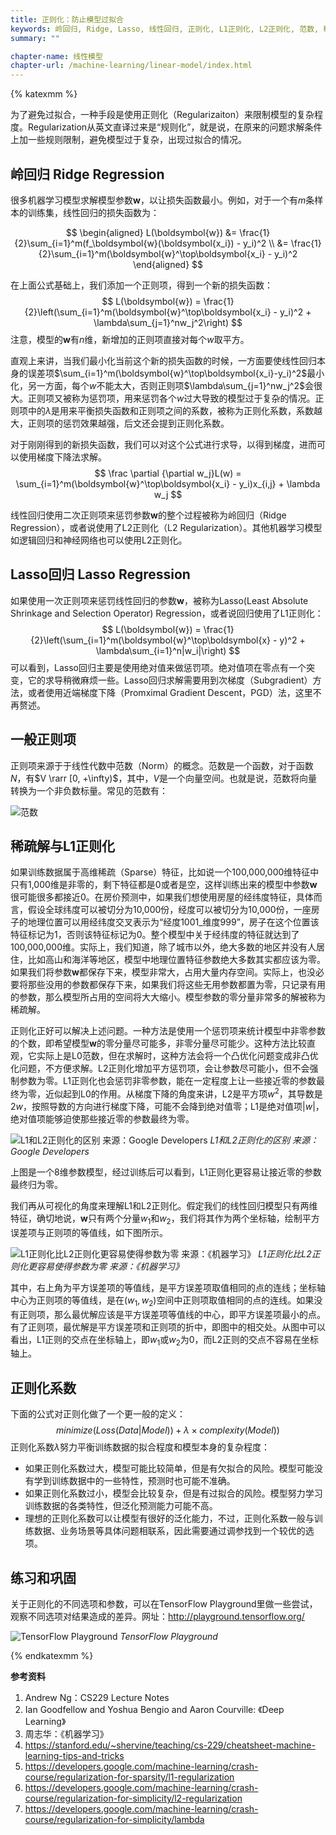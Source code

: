 ```yaml
---
title: 正则化：防止模型过拟合
keywords: 岭回归, Ridge, Lasso, 线性回归, 正则化, L1正则化, L2正则化, 范数, 稀疏特征, 稀疏解
summary: ""

chapter-name: 线性模型
chapter-url: /machine-learning/linear-model/index.html
---
```


{% katexmm %}

为了避免过拟合，一种手段是使用正则化（Regularizaiton）来限制模型的复杂程度。Regularization从英文直译过来是“规则化”，就是说，在原来的问题求解条件上加一些规则限制，避免模型过于复杂，出现过拟合的情况。

## 岭回归 Ridge Regression

很多机器学习模型求解模型参数$\boldsymbol{w}$，以让损失函数最小。例如，对于一个有$m$条样本的训练集，线性回归的损失函数为：

$$
\begin{aligned}
L(\boldsymbol{w}) &= \frac{1}{2}\sum_{i=1}^m(f_\boldsymbol{w}(\boldsymbol{x_i}) - y_i)^2 \\ 
&= \frac{1}{2}\sum_{i=1}^m(\boldsymbol{w}^\top\boldsymbol{x_i} - y_i)^2
\end{aligned}
$$

在上面公式基础上，我们添加一个正则项，得到一个新的损失函数：
$$
L(\boldsymbol{w}) = \frac{1}{2}\left(\sum_{i=1}^m(\boldsymbol{w}^\top\boldsymbol{x_i} - y_i)^2 + \lambda\sum_{j=1}^nw_j^2\right)
$$
注意，模型的$\boldsymbol{w}$有$n$维，新增加的正则项直接对每个$w$取平方。

直观上来讲，当我们最小化当前这个新的损失函数的时候，一方面要使线性回归本身的误差项$\sum_{i=1}^m(\boldsymbol{w}^\top\boldsymbol{x_i}-y_i)^2$最小化，另一方面，每个$w$不能太大，否则正则项$\lambda\sum_{j=1}^nw_j^2$会很大。正则项又被称为惩罚项，用来惩罚各个$w$过大导致的模型过于复杂的情况。正则项中的$\lambda$是用来平衡损失函数和正则项之间的系数，被称为正则化系数，系数越大，正则项的惩罚效果越强，后文还会提到正则化系数。

对于刚刚得到的新损失函数，我们可以对这个公式进行求导，以得到梯度，进而可以使用梯度下降法求解。
$$
\frac \partial {\partial w_j}L(w) = \sum_{i=1}^m(\boldsymbol{w}^\top\boldsymbol{x_i} - y_i)x_{i,j} + \lambda w_j
$$

线性回归使用二次正则项来惩罚参数$\boldsymbol{w}$的整个过程被称为岭回归（Ridge Regression），或者说使用了L2正则化（L2 Regularization）。其他机器学习模型如逻辑回归和神经网络也可以使用L2正则化。

## Lasso回归 Lasso Regression

如果使用一次正则项来惩罚线性回归的参数$\boldsymbol{w}$，被称为Lasso(Least Absolute Shrinkage and Selection Operator) Regression，或者说回归使用了L1正则化：
$$
L(\boldsymbol{w}) = \frac{1}{2}\left(\sum_{i=1}^m(\boldsymbol{w}^\top\boldsymbol{x} - y)^2 + \lambda\sum_{i=1}^n|w_i|\right)
$$
可以看到，Lasso回归主要是使用绝对值来做惩罚项。绝对值项在零点有一个突变，它的求导稍微麻烦一些。Lasso回归求解需要用到次梯度（Subgradient）方法，或者使用近端梯度下降（Promximal Gradient Descent，PGD）法，这里不再赘述。

## 一般正则项

正则项来源于于线性代数中范数（Norm）的概念。范数是一个函数，对于函数$N$，有$V \rarr [0, +\infty)$，其中，$V$是一个向量空间。也就是说，范数将向量转换为一个非负数标量。常见的范数有：

![范数](http://aixingqiu-1258949597.cos.ap-beijing.myqcloud.com/2020-06-06-024121.png)

## 稀疏解与L1正则化

如果训练数据属于高维稀疏（Sparse）特征，比如说一个100,000,000维特征中只有1,000维是非零的，剩下特征都是0或者是空，这样训练出来的模型中参数$\boldsymbol{w}$很可能很多都接近0。在房价预测中，如果我们想使用房屋的经纬度特征，具体而言，假设全球纬度可以被切分为10,000份，经度可以被切分为10,000份，一座房子的地理位置可以用经纬度交叉表示为“经度1001_维度999”，房子在这个位置该特征标记为1，否则该特征标记为0。整个模型中关于经纬度的特征就达到了100,000,000维。实际上，我们知道，除了城市以外，绝大多数的地区并没有人居住，比如高山和海洋等地区，模型中地理位置特征参数绝大多数其实都应该为零。如果我们将参数$\boldsymbol{w}$都保存下来，模型非常大，占用大量内存空间。实际上，也没必要将那些没用的参数都保存下来，如果我们将这些无用参数都置为零，只记录有用的参数，那么模型所占用的空间将大大缩小。模型参数的零分量非常多的解被称为稀疏解。

正则化正好可以解决上述问题。一种方法是使用一个惩罚项来统计模型中非零参数的个数，即希望模型$\boldsymbol{w}$的零分量尽可能多，非零分量尽可能少。这种方法比较直观，它实际上是L0范数，但在求解时，这种方法会将一个凸优化问题变成非凸优化问题，不方便求解。L2正则化增加平方惩罚项，会让参数尽可能小，但不会强制参数为零。L1正则化也会惩罚非零参数，能在一定程度上让一些接近零的参数最终为零，近似起到L0的作用。从梯度下降的角度来讲，L2是平方项$w^2$，其导数是$2w$，按照导数的方向进行梯度下降，可能不会降到绝对值零；L1是绝对值项$|w|$，绝对值项能够迫使那些接近零的参数最终为零。

![L1和L2正则化的区别 来源：Google Developers](http://aixingqiu-1258949597.cos.ap-beijing.myqcloud.com/2020-06-06-012006.png)
*L1和L2正则化的区别 来源：Google Developers*

上图是一个8维参数模型，经过训练后可以看到，L1正则化更容易让接近零的参数最终归为零。

我们再从可视化的角度来理解L1和L2正则化。假定我们的线性回归模型只有两维特征，确切地说，$\boldsymbol{w}$只有两个分量$w_1$和$w_2$，我们将其作为两个坐标轴，绘制平方误差项与正则项的等值线，如下图所示。

![L1正则化比L2正则化更容易使得参数为零 来源：《机器学习》](http://aixingqiu-1258949597.cos.ap-beijing.myqcloud.com/2020-06-06-012012.png)
*L1正则化比L2正则化更容易使得参数为零 来源：《机器学习》*

其中，右上角为平方误差项的等值线，是平方误差项取值相同的点的连线；坐标轴中心为正则项的等值线，是在$(w_1, w_2)$空间中正则项取值相同的点的连线。如果没有正则项，那么最优解应该是平方误差项等值线的中心，即平方误差项最小的点。有了正则项，最优解是平方误差项和正则项的折中，即图中的相交处。从图中可以看出，L1正则的交点在坐标轴上，即$w_1$或$w_2$为0，而L2正则的交点不容易在坐标轴上。

## 正则化系数

下面的公式对正则化做了一个更一般的定义：
$$
minimize\left(Loss(Data|Model)) + \lambda \times complexity(Model) \right)
$$
正则化系数$\lambda$努力平衡训练数据的拟合程度和模型本身的复杂程度：

* 如果正则化系数过大，模型可能比较简单，但是有欠拟合的风险。模型可能没有学到训练数据中的一些特性，预测时也可能不准确。
* 如果正则化系数过小，模型会比较复杂，但是有过拟合的风险。模型努力学习训练数据的各类特性，但泛化预测能力可能不高。
* 理想的正则化系数可以让模型有很好的泛化能力，不过，正则化系数一般与训练数据、业务场景等具体问题相联系，因此需要通过调参找到一个较优的选项。

## 练习和巩固

关于正则化的不同选项和参数，可以在TensorFlow Playground里做一些尝试，观察不同选项对结果造成的差异。网址：http://playground.tensorflow.org/

![TensorFlow Playground](http://aixingqiu-1258949597.cos.ap-beijing.myqcloud.com/2020-06-06-021516.png)
*TensorFlow Playground*

{% endkatexmm %}

**参考资料**

1. Andrew Ng：CS229 Lecture Notes
2. Ian Goodfellow and Yoshua Bengio and Aaron Courville: 《Deep Learning》
3. 周志华：《机器学习》
4. https://stanford.edu/~shervine/teaching/cs-229/cheatsheet-machine-learning-tips-and-tricks
5. https://developers.google.com/machine-learning/crash-course/regularization-for-sparsity/l1-regularization
6. https://developers.google.com/machine-learning/crash-course/regularization-for-simplicity/l2-regularization
7. https://developers.google.com/machine-learning/crash-course/regularization-for-simplicity/lambda